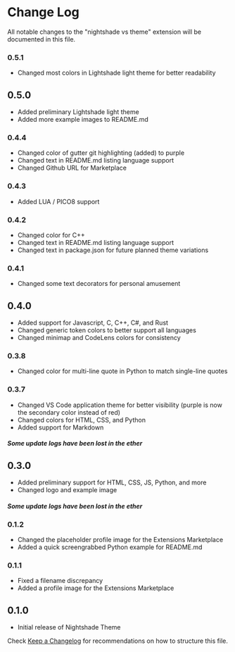 # Change Log

All notable changes to the "nightshade vs theme" extension will be documented in this file.

### 0.5.1
- Changed most colors in Lightshade light theme for better readability

## 0.5.0
- Added preliminary Lightshade light theme
- Added more example images to README.md

### 0.4.4
- Changed color of gutter git highlighting (added) to purple
- Changed text in README.md listing language support
- Changed Github URL for Marketplace

### 0.4.3
- Added LUA / PICO8 support

### 0.4.2
- Changed color for C++
- Changed text in README.md listing language support
- Changed text in package.json for future planned theme variations

### 0.4.1
- Changed some text decorators for personal amusement

## 0.4.0
- Added support for Javascript, C, C++, C#, and Rust
- Changed generic token colors to better support all languages
- Changed minimap and CodeLens colors for consistency

### 0.3.8
- Changed color for multi-line quote in Python to match single-line quotes

### 0.3.7
- Changed VS Code application theme for better visibility (purple is now the secondary color instead of red)
- Changed colors for HTML, CSS, and Python
- Added support for Markdown

#### *Some update logs have been lost in the ether*

## 0.3.0

- Added preliminary support for HTML, CSS, JS, Python, and more
- Changed logo and example image

#### *Some update logs have been lost in the ether*

### 0.1.2

- Changed the placeholder profile image for the Extensions Marketplace
- Added a quick screengrabbed Python example for README.md

### 0.1.1

- Fixed a filename discrepancy
- Added a profile image for the Extensions Marketplace

## 0.1.0

- Initial release of Nightshade Theme

Check [Keep a Changelog](http://keepachangelog.com/) for recommendations on how to structure this file.
